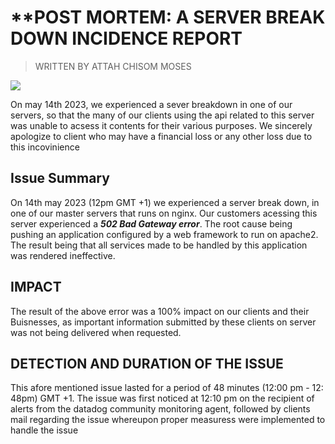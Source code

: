 # **POST MORTEM: A SERVER BREAK DOWN INCIDENCE REPORT
> WRITTEN BY ATTAH CHISOM MOSES

![](https://https://twitter.com/i/status/834887829486399488)

On may 14th 2023, we experienced a sever breakdown in one of our servers, so that the many of our clients using the api related to this server was unable to acsess it contents for their various purposes. We sincerely apologize to client who may have a financial loss or any other loss due to this incovinience

## Issue Summary
On 14th may 2023 (12pm GMT +1) we experienced a server break down, in one of our master servers that runs on nginx. Our customers acessing this server experienced a _**502 Bad Gateway error**_. The root cause being pushing an application configured by a web framework to run on apache2. The result being that all services made to be handled by this application was rendered ineffective.

## IMPACT
The result of the above error was a 100% impact on our clients and their Buisnesses, as important information submitted by these clients on server was not being delivered when requested.

## DETECTION AND DURATION OF THE ISSUE
This afore mentioned issue lasted for a period of 48 minutes (12:00 pm - 12: 48pm) GMT +1. The issue was first noticed at 12:10 pm on the recipient of alerts from the datadog community monitoring agent, followed by clients mail regarding the issue whereupon proper measuress were implemented to handle the issue
